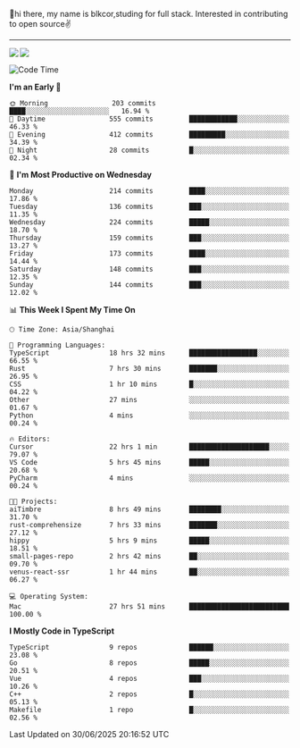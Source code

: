 👋hi there, my name is blkcor,studing for full stack.
Interested in contributing to open source✌️

<hr/>

![](https://github-readme-stats.vercel.app/api?username=blkcor)
<a href="https://github.com/blkcor/github-readme-stats">
    <img align="left" src="https://github-readme-stats.vercel.app/api/top-langs/?username=blkcor&hide=jupyter%20notebook,shaderlab,tex,c%23&langs_count=9" />
</a>


<!--START_SECTION:waka-->
![Code Time](http://img.shields.io/badge/Code%20Time-2%2C181%20hrs%2052%20mins-blue)

**I'm an Early 🐤** 

```text
🌞 Morning                203 commits         ████░░░░░░░░░░░░░░░░░░░░░   16.94 % 
🌆 Daytime                555 commits         ████████████░░░░░░░░░░░░░   46.33 % 
🌃 Evening                412 commits         █████████░░░░░░░░░░░░░░░░   34.39 % 
🌙 Night                  28 commits          █░░░░░░░░░░░░░░░░░░░░░░░░   02.34 % 
```
📅 **I'm Most Productive on Wednesday** 

```text
Monday                   214 commits         ████░░░░░░░░░░░░░░░░░░░░░   17.86 % 
Tuesday                  136 commits         ███░░░░░░░░░░░░░░░░░░░░░░   11.35 % 
Wednesday                224 commits         █████░░░░░░░░░░░░░░░░░░░░   18.70 % 
Thursday                 159 commits         ███░░░░░░░░░░░░░░░░░░░░░░   13.27 % 
Friday                   173 commits         ████░░░░░░░░░░░░░░░░░░░░░   14.44 % 
Saturday                 148 commits         ███░░░░░░░░░░░░░░░░░░░░░░   12.35 % 
Sunday                   144 commits         ███░░░░░░░░░░░░░░░░░░░░░░   12.02 % 
```


📊 **This Week I Spent My Time On** 

```text
🕑︎ Time Zone: Asia/Shanghai

💬 Programming Languages: 
TypeScript               18 hrs 32 mins      █████████████████░░░░░░░░   66.55 % 
Rust                     7 hrs 30 mins       ███████░░░░░░░░░░░░░░░░░░   26.95 % 
CSS                      1 hr 10 mins        █░░░░░░░░░░░░░░░░░░░░░░░░   04.22 % 
Other                    27 mins             ░░░░░░░░░░░░░░░░░░░░░░░░░   01.67 % 
Python                   4 mins              ░░░░░░░░░░░░░░░░░░░░░░░░░   00.24 % 

🔥 Editors: 
Cursor                   22 hrs 1 min        ████████████████████░░░░░   79.07 % 
VS Code                  5 hrs 45 mins       █████░░░░░░░░░░░░░░░░░░░░   20.68 % 
PyCharm                  4 mins              ░░░░░░░░░░░░░░░░░░░░░░░░░   00.24 % 

🐱‍💻 Projects: 
aiTimbre                 8 hrs 49 mins       ████████░░░░░░░░░░░░░░░░░   31.70 % 
rust-comprehensize       7 hrs 33 mins       ███████░░░░░░░░░░░░░░░░░░   27.12 % 
hippy                    5 hrs 9 mins        █████░░░░░░░░░░░░░░░░░░░░   18.51 % 
small-pages-repo         2 hrs 42 mins       ██░░░░░░░░░░░░░░░░░░░░░░░   09.70 % 
venus-react-ssr          1 hr 44 mins        ██░░░░░░░░░░░░░░░░░░░░░░░   06.27 % 

💻 Operating System: 
Mac                      27 hrs 51 mins      █████████████████████████   100.00 % 
```

**I Mostly Code in TypeScript** 

```text
TypeScript               9 repos             ██████░░░░░░░░░░░░░░░░░░░   23.08 % 
Go                       8 repos             █████░░░░░░░░░░░░░░░░░░░░   20.51 % 
Vue                      4 repos             ███░░░░░░░░░░░░░░░░░░░░░░   10.26 % 
C++                      2 repos             █░░░░░░░░░░░░░░░░░░░░░░░░   05.13 % 
Makefile                 1 repo              █░░░░░░░░░░░░░░░░░░░░░░░░   02.56 % 
```




 Last Updated on 30/06/2025 20:16:52 UTC
<!--END_SECTION:waka-->


